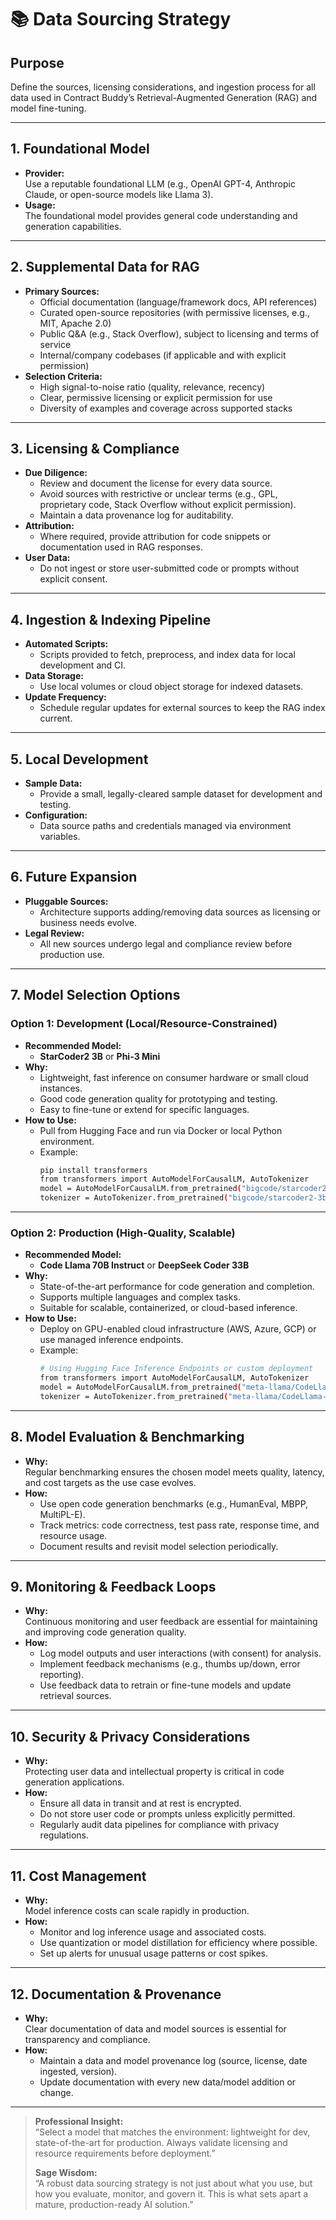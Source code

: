 # 📚 Data Sourcing Strategy

## Purpose

Define the sources, licensing considerations, and ingestion process for all data used in Contract Buddy’s Retrieval-Augmented Generation (RAG) and model fine-tuning.

---

## 1. Foundational Model

- **Provider:**  
  Use a reputable foundational LLM (e.g., OpenAI GPT-4, Anthropic Claude, or open-source models like Llama 3).
- **Usage:**  
  The foundational model provides general code understanding and generation capabilities.

---

## 2. Supplemental Data for RAG

- **Primary Sources:**
  - Official documentation (language/framework docs, API references)
  - Curated open-source repositories (with permissive licenses, e.g., MIT, Apache 2.0)
  - Public Q&A (e.g., Stack Overflow), subject to licensing and terms of service
  - Internal/company codebases (if applicable and with explicit permission)
- **Selection Criteria:**
  - High signal-to-noise ratio (quality, relevance, recency)
  - Clear, permissive licensing or explicit permission for use
  - Diversity of examples and coverage across supported stacks

---

## 3. Licensing & Compliance

- **Due Diligence:**
  - Review and document the license for every data source.
  - Avoid sources with restrictive or unclear terms (e.g., GPL, proprietary code, Stack Overflow without explicit permission).
  - Maintain a data provenance log for auditability.
- **Attribution:**
  - Where required, provide attribution for code snippets or documentation used in RAG responses.
- **User Data:**
  - Do not ingest or store user-submitted code or prompts without explicit consent.

---

## 4. Ingestion & Indexing Pipeline

- **Automated Scripts:**
  - Scripts provided to fetch, preprocess, and index data for local development and CI.
- **Data Storage:**
  - Use local volumes or cloud object storage for indexed datasets.
- **Update Frequency:**
  - Schedule regular updates for external sources to keep the RAG index current.

---

## 5. Local Development

- **Sample Data:**
  - Provide a small, legally-cleared sample dataset for development and testing.
- **Configuration:**
  - Data source paths and credentials managed via environment variables.

---

## 6. Future Expansion

- **Pluggable Sources:**
  - Architecture supports adding/removing data sources as licensing or business needs evolve.
- **Legal Review:**
  - All new sources undergo legal and compliance review before production use.

---

## 7. Model Selection Options

### Option 1: Development (Local/Resource-Constrained)

- **Recommended Model:**
  - **StarCoder2 3B** or **Phi-3 Mini**
- **Why:**
  - Lightweight, fast inference on consumer hardware or small cloud instances.
  - Good code generation quality for prototyping and testing.
  - Easy to fine-tune or extend for specific languages.
- **How to Use:**
  - Pull from Hugging Face and run via Docker or local Python environment.
  - Example:
    ```sh
    pip install transformers
    from transformers import AutoModelForCausalLM, AutoTokenizer
    model = AutoModelForCausalLM.from_pretrained("bigcode/starcoder2-3b")
    tokenizer = AutoTokenizer.from_pretrained("bigcode/starcoder2-3b")
    ```

---

### Option 2: Production (High-Quality, Scalable)

- **Recommended Model:**
  - **Code Llama 70B Instruct** or **DeepSeek Coder 33B**
- **Why:**
  - State-of-the-art performance for code generation and completion.
  - Supports multiple languages and complex tasks.
  - Suitable for scalable, containerized, or cloud-based inference.
- **How to Use:**
  - Deploy on GPU-enabled cloud infrastructure (AWS, Azure, GCP) or use managed inference endpoints.
  - Example:
    ```sh
    # Using Hugging Face Inference Endpoints or custom deployment
    from transformers import AutoModelForCausalLM, AutoTokenizer
    model = AutoModelForCausalLM.from_pretrained("meta-llama/CodeLlama-70b-Instruct-hf")
    tokenizer = AutoTokenizer.from_pretrained("meta-llama/CodeLlama-70b-Instruct-hf")
    ```

---

## 8. Model Evaluation & Benchmarking

- **Why:**  
  Regular benchmarking ensures the chosen model meets quality, latency, and cost targets as the use case evolves.
- **How:**
  - Use open code generation benchmarks (e.g., HumanEval, MBPP, MultiPL-E).
  - Track metrics: code correctness, test pass rate, response time, and resource usage.
  - Document results and revisit model selection periodically.

---

## 9. Monitoring & Feedback Loops

- **Why:**  
  Continuous monitoring and user feedback are essential for maintaining and improving code generation quality.
- **How:**
  - Log model outputs and user interactions (with consent) for analysis.
  - Implement feedback mechanisms (e.g., thumbs up/down, error reporting).
  - Use feedback data to retrain or fine-tune models and update retrieval sources.

---

## 10. Security & Privacy Considerations

- **Why:**  
  Protecting user data and intellectual property is critical in code generation applications.
- **How:**
  - Ensure all data in transit and at rest is encrypted.
  - Do not store user code or prompts unless explicitly permitted.
  - Regularly audit data pipelines for compliance with privacy regulations.

---

## 11. Cost Management

- **Why:**  
  Model inference costs can scale rapidly in production.
- **How:**
  - Monitor and log inference usage and associated costs.
  - Use quantization or model distillation for efficiency where possible.
  - Set up alerts for unusual usage patterns or cost spikes.

---

## 12. Documentation & Provenance

- **Why:**  
  Clear documentation of data and model sources is essential for transparency and compliance.
- **How:**
  - Maintain a data and model provenance log (source, license, date ingested, version).
  - Update documentation with every new data/model addition or change.

---

> **Professional Insight:**  
> “Select a model that matches the environment: lightweight for dev, state-of-the-art for production. Always validate licensing and resource requirements before deployment.”
>
> **Sage Wisdom:**  
> “A robust data sourcing strategy is not just about what you use, but how you evaluate, monitor, and govern it. This is what sets apart a mature, production-ready AI solution.”
